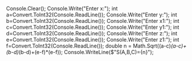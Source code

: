Console.Clear();
Console.Write("Enter x:");
int a=Convert.ToInt32(Console.ReadLine());
Console.Write("Enter y:");
int b=Convert.ToInt32(Console.ReadLine());
Console.Write("Enter x1:");
int c=Convert.ToInt32(Console.ReadLine());
Console.Write("Enter y1:");
int d=Convert.ToInt32(Console.ReadLine());
Console.Write("Enter z:");
int e=Convert.ToInt32(Console.ReadLine());
Console.Write("Enter z1:");
int f=Convert.ToInt32(Console.ReadLine());
double n = Math.Sqrt((a-c)*(a-c)+(b-d)*(b-d)+(e-f)*(e-f));
Console.WriteLine($"S(A,B,C)={n}");
 
 
